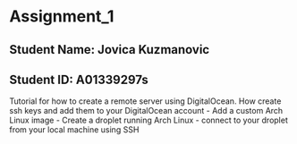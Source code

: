 # Assignment_1

## Student Name: Jovica Kuzmanovic
## Student ID: A01339297s
Tutorial for how to create a remote server using DigitalOcean. How  create ssh keys and add them to your DigitalOcean account - Add a custom Arch Linux image - Create a droplet running Arch Linux - connect to your droplet from your local machine using SSH


